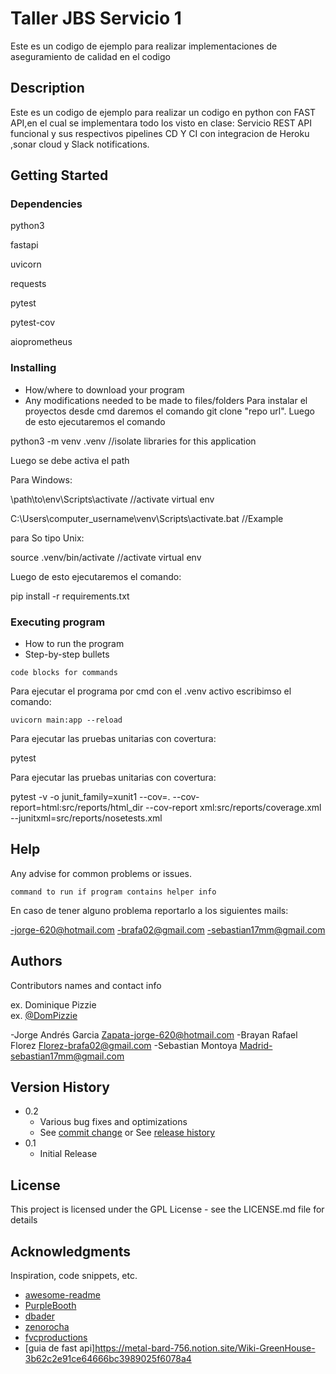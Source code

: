 # Taller JBS Servicio 1

Este es un codigo de ejemplo para realizar implementaciones de aseguramiento de calidad en el codigo

## Description

Este es un codigo de ejemplo para realizar un codigo en python con FAST API,en el cual se implementara todo los visto en clase:
Servicio REST API funcional y sus respectivos pipelines CD Y CI con integracion de Heroku ,sonar cloud y Slack notifications. 


## Getting Started

### Dependencies

python3

fastapi

uvicorn

requests

pytest

pytest-cov

aioprometheus

### Installing

* How/where to download your program
* Any modifications needed to be made to files/folders
Para instalar el proyectos desde cmd daremos el comando git clone "repo url".
Luego de esto ejecutaremos el comando 

python3 -m venv .venv   //isolate libraries for this application

Luego se debe activa el path 

Para Windows: 

\path\to\env\Scripts\activate  //activate virtual env

C:\Users\computer_username\venv\Scripts\activate.bat //Example

para So tipo Unix:

source .venv/bin/activate  //activate virtual env

Luego de esto ejecutaremos el comando:

pip install -r requirements.txt


### Executing program

* How to run the program
* Step-by-step bullets
```
code blocks for commands
```

Para ejecutar el programa por cmd con el .venv activo escribimso el comando:


```
uvicorn main:app --reload
```


Para ejecutar las pruebas unitarias con covertura:

pytest 

Para ejecutar las pruebas unitarias con covertura:

pytest -v -o junit_family=xunit1 --cov=. --cov-report=html:src/reports/html_dir --cov-report xml:src/reports/coverage.xml --junitxml=src/reports/nosetests.xml


## Help

Any advise for common problems or issues.
```
command to run if program contains helper info
```
En caso de tener alguno problema reportarlo a los siguientes mails:

-jorge-620@hotmail.com
-brafa02@gmail.com
-sebastian17mm@gmail.com

## Authors

Contributors names and contact info

ex. Dominique Pizzie  
ex. [@DomPizzie](https://twitter.com/dompizzie)

-Jorge Andrés Garcia Zapata-jorge-620@hotmail.com
-Brayan Rafael Florez Florez-brafa02@gmail.com
-Sebastian Montoya Madrid-sebastian17mm@gmail.com



## Version History

* 0.2
    * Various bug fixes and optimizations
    * See [commit change]() or See [release history]()
* 0.1
    * Initial Release

## License

This project is licensed under the GPL License - see the LICENSE.md file for details

## Acknowledgments

Inspiration, code snippets, etc.
* [awesome-readme](https://github.com/matiassingers/awesome-readme)
* [PurpleBooth](https://gist.github.com/PurpleBooth/109311bb0361f32d87a2)
* [dbader](https://github.com/dbader/readme-template)
* [zenorocha](https://gist.github.com/zenorocha/4526327)
* [fvcproductions](https://gist.github.com/fvcproductions/1bfc2d4aecb01a834b46)
* [guia de fast api]https://metal-bard-756.notion.site/Wiki-GreenHouse-3b62c2e91ce64666bc3989025f6078a4
